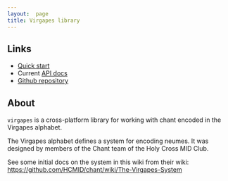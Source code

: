 ```yaml
---
layout:  page
title: Virgapes library
---
```



## Links


-   [Quick start](quick)
-   Current [API docs](api/edu/holycross/shot/virgapes/index.html)
-   [Github repository](https://github.com/neelsmith/virgapes)


## About

`virgapes` is a cross-platform library for working with chant encoded in the Virgapes alphabet.

The Virgapes alphabet defines a system for encoding neumes. It was designed by members of the Chant team of the Holy Cross MID Club.

See some initial docs on the system in this wiki from their wiki:  <https://github.com/HCMID/chant/wiki/The-Virgapes-System>
